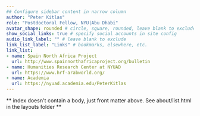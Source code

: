 ```yaml
---
## Configure sidebar content in narrow column
author: "Peter Kitlas"
role: "Postdoctoral Fellow, NYU|Abu Dhabi"
avatar_shape: rounded # circle, square, rounded, leave blank to exclude
show_social_links: true # specify social accounts in site config
audio_link_label: "" # leave blank to exclude
link_list_label: "Links" # bookmarks, elsewhere, etc.
link_list:
- name: Spain North Africa Project
  url: http://www.spainnorthafricaproject.org/bulletin
- name: Humanities Research Center at NYUAD 
  url: https://www.hrf-arabworld.org/
- name: Academia
  url: https://nyuad.academia.edu/PeterKitlas
---
```


** index doesn't contain a body, just front matter above.
See about/list.html in the layouts folder **